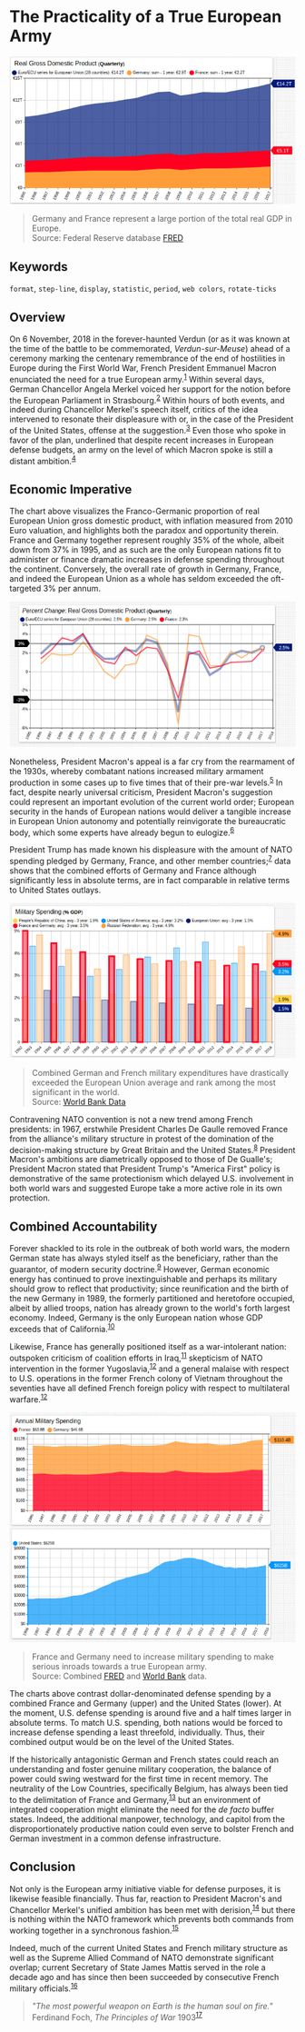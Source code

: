<!-- markdownlint-disable MD101 -->

# The Practicality of a True European Army

[![](./images/euro-4.png)](https://apps.axibase.com/chartlab/5645f9f7#fullscreen)

> Germany and France represent a large portion of the total real GDP in Europe.<br>Source: Federal Reserve database [FRED](https://fred.stlouisfed.org/)

## Keywords

`format`, `step-line`, `display`, `statistic`, `period`, `web colors`, `rotate-ticks`

## Overview

On 6 November, 2018 in the forever-haunted Verdun (or as it was known at the time of the battle to be commemorated, *Verdun-sur-Meuse*) ahead of a ceremony marking the centenary remembrance of the end of hostilities in Europe during the First World War, French President Emmanuel Macron enunciated the need for a true European army.<sup>[1](https://www.bbc.com/news/world-europe-46108633)</sup> Within several days, German Chancellor Angela Merkel voiced her support for the notion before the European Parliament in Strasbourg.<sup>[2](https://multimedia.europarl.europa.eu/en/debate-on-the-future-of-europe-opening-statement-by-angela-merkel-german-federal-chancellor-_I162933-V_rv)</sup> Within hours of both events, and indeed during Chancellor Merkel's speech itself, critics of the idea intervened to resonate their displeasure with or, in the case of the President of the United States, offense at the suggestion.<sup>[3](https://www.ft.com/content/11944bce-e485-11e8-8e70-5e22a430c1ad)</sup> Even those who spoke in favor of the plan, underlined that despite recent increases in European defense budgets, an army on the level of which Macron spoke is still a distant ambition.<sup>[4](https://news.sky.com/story/emmanuel-macron-calls-for-real-european-army-to-defend-against-russia-and-us-11546376)</sup>

## Economic Imperative

The chart above visualizes the Franco-Germanic proportion of real European Union gross domestic product, with inflation measured from 2010 Euro valuation, and highlights both the paradox and opportunity therein. France and Germany together represent roughly 35% of the whole, albeit down from 37% in 1995, and as such are the only European nations fit to administer or finance dramatic increases in defense spending throughout the continent. Conversely, the overall rate of growth in Germany, France, and indeed the European Union as a whole has seldom exceeded the oft-targeted 3% per annum.

[![](./images/euro-5.png)](https://apps.axibase.com/chartlab/08965f01#fullscreen)

Nonetheless, President Macron's appeal is a far cry from the rearmament of the 1930s, whereby combatant nations increased military armament production in some cases up to five times that of their pre-war levels.<sup>[5](https://warwick.ac.uk/fac/soc/economics/staff/mharrison/public/ehr88postprint.pdf)</sup> In fact, despite nearly universal criticism, President Macron's suggestion could represent an important evolution of the current world order; European security in the hands of European nations would deliver a tangible increase in European Union autonomy and potentially reinvigorate the bureaucratic body, which some experts have already begun to eulogize.<sup>[6](https://www.hoover.org/research/why-europe-gets-no-respect)</sup>

President Trump has made known his displeasure with the amount of NATO spending pledged by Germany, France, and other member countries;<sup>[7](https://www.reuters.com/article/us-nato-summit/trump-claims-nato-victory-after-go-it-alone-ultimatum-idUSKBN1K135H)</sup> data shows that the combined efforts of Germany and France although significantly less in absolute terms, are in fact comparable in relative terms to United States outlays.

[![](./images/euro-6.png)](https://apps.axibase.com/chartlab/7e6e4f31#fullscreen)

> Combined German and French military expenditures have drastically exceeded the European Union average and rank among the most significant in the world.<br>Source: [World Bank Data](https://data.worldbank.org/indicator/MS.MIL.XPND.GD.ZS?end=2017&locations=DE-FR-US-EU-RU&start=1990)

Contravening NATO convention is not a new trend among French presidents: in 1967, erstwhile President Charles De Gaulle removed France from the alliance's military structure in protest of the domination of the decision-making structure by Great Britain and the United States.<sup>[8](https://www.nato.int/cps/en/natohq/opinions_139272.htm)</sup> President Macron's ambitions are diametrically opposed to those of De Gualle's; President Macron stated that President Trump's "America First" policy is demonstrative of the same protectionism which delayed U.S. involvement in both world wars and suggested Europe take a more active role in its own protection.

## Combined Accountability

Forever shackled to its role in the outbreak of both world wars, the modern German state has always styled itself as the beneficiary, rather than the guarantor, of modern security doctrine.<sup>[9](https://www.bbc.com/news/world-europe-40172317)</sup> However, German economic energy has continued to prove inextinguishable and perhaps its military should grow to reflect that productivity; since reunification and the birth of the new Germany in 1989, the formerly partitioned and heretofore occupied, albeit by allied troops, nation has already grown to the world's forth largest economy. Indeed, Germany is the only European nation whose GDP exceeds that of California.<sup>[10](https://www.businessinsider.com/california-economy-ranks-5th-in-the-world-beating-the-uk-2018-5)</sup>

Likewise, France has generally positioned itself as a war-intolerant nation: outspoken criticism of coalition efforts in Iraq,<sup>[11](https://www.thenation.com/article/france-united-states-iraq/)</sup> skepticism of NATO intervention in the former Yugoslavia,<sup>[12](https://www.washingtonpost.com/wp-srv/national/daily/sept99/airwar20.htm)</sup> and a general malaise with respect to U.S. operations in the former French colony of Vietnam throughout the seventies have all defined French foreign policy with respect to multilateral warfare.<sup>[12](https://www.jstage.jst.go.jp/article/kokusaiseiji/2009/156/2009_156_156_90/_article)</sup>

[![](./images/euro-8.png)](https://apps.axibase.com/chartlab/1d345775#fullscreen)

> France and Germany need to increase military spending to make serious inroads towards a true European army.<br>
Source: Combined [FRED](https://fred.stlouisfed.org/) and [World Bank](https://www.worldbank.org/) data.

The charts above contrast dollar-denominated defense spending by a combined France and Germany (upper) and the United States (lower). At the moment, U.S. defense spending is around five and a half times larger in absolute terms. To match U.S. spending, both nations would be forced to increase defense spending a least threefold, individually. Thus, their combined output would be on the level of the United States.

If the historically antagonistic German and French states could reach an understanding and foster genuine military cooperation, the balance of power could swing westward for the first time in recent memory. The neutrality of the Low Countries, specifically Belgium, has always been tied to the delimitation of France and Germany,<sup>[13](https://web.archive.org/web/20181010114508/http://faculty.virginia.edu/setear/students/jcs/neutrality.htm)</sup> but an environment of integrated cooperation might eliminate the need for the *de facto* buffer states. Indeed, the additional manpower, technology, and capitol from the disproportionately productive nation could even serve to bolster French and German investment in a common defense infrastructure.

## Conclusion

Not only is the European army initiative viable for defense purposes, it is likewise feasible financially. Thus far, reaction to President Macron's and Chancellor Merkel's unified ambition has been met with derision,<sup>[14](https://nationalinterest.org/feature/one-step-closer-bad-idea-european-union-army-23780)</sup> but there is nothing within the NATO framework which prevents both commands from working together in a synchronous fashion.<sup>[15](https://www.nato.int/cps/en/natohq/topics_50316.htm)</sup>

Indeed, much of the current United States and French military structure as well as the Supreme Allied Command of NATO demonstrate significant overlap; current Secretary of State James Mattis served in the role a decade ago and has since then been succeeded by consecutive French military officials.<sup>[16](https://act.nato.int/list-of-supreme-allied-commanders-atlantic)</sup>

> <i>"The most powerful weapon on Earth is the human soul on fire."</i> Ferdinand Foch, *The Principles of War* 1903<sup>[17](https://archive.org/details/principlesofwar00foch/page/n7)</sup>

<!-- markdownlint-enable MD101 -->